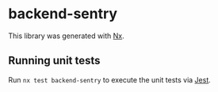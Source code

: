 # backend-sentry

This library was generated with [Nx](https://nx.dev).

## Running unit tests

Run `nx test backend-sentry` to execute the unit tests via [Jest](https://jestjs.io).
